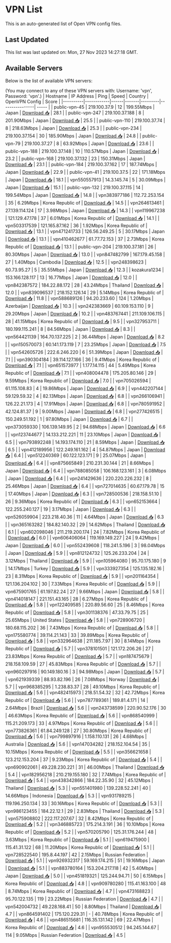 # VPN List

This is an auto-generated list of Open VPN config files.

## Last Updated

This list was last updated on: Mon, 27 Nov 2023 14:27:18 GMT.

## Available Servers

Below is the list of available VPN servers:

(You may connect to any of these VPN servers with: Username: 'vpn', Password: 'vpn'.)
| Hostname | IP Address | Ping | Speed | Country | OpenVPN Config | Score |
|----------|------------|------|-------|---------|----------------| ----- |
| public-vpn-45 | 219.100.37.9 | 12 | 199.55Mbps | Japan | [Download 📥](./configs/server_0_JP.ovpn) | 28.1 |
| public-vpn-247 | 219.100.37.188 | 8 | 201.90Mbps | Japan | [Download 📥](./configs/server_1_JP.ovpn) | 25.5 |
| public-vpn-110 | 219.100.37.74 | 8 | 218.63Mbps | Japan | [Download 📥](./configs/server_2_JP.ovpn) | 25.3 |
| public-vpn-234 | 219.100.37.154 | 30 | 185.90Mbps | Japan | [Download 📥](./configs/server_3_JP.ovpn) | 24.8 |
| public-vpn-79 | 219.100.37.27 | 8 | 63.92Mbps | Japan | [Download 📥](./configs/server_4_JP.ovpn) | 23.6 |
| public-vpn-188 | 219.100.37.148 | 10 | 110.57Mbps | Japan | [Download 📥](./configs/server_5_JP.ovpn) | 23.2 |
| public-vpn-168 | 219.100.37.132 | 23 | 150.31Mbps | Japan | [Download 📥](./configs/server_6_JP.ovpn) | 23.1 |
| public-vpn-184 | 219.100.37.162 | 17 | 187.74Mbps | Japan | [Download 📥](./configs/server_7_JP.ovpn) | 22.9 |
| public-vpn-41 | 219.100.37.5 | 22 | 171.18Mbps | Japan | [Download 📥](./configs/server_8_JP.ovpn) | 18.1 |
| vpn550557913 | 14.3.145.74 | 5 | 30.09Mbps | Japan | [Download 📥](./configs/server_9_JP.ovpn) | 15.1 |
| public-vpn-132 | 219.100.37.115 | 14 | 199.54Mbps | Japan | [Download 📥](./configs/server_10_JP.ovpn) | 14.8 |
| vpn383977186 | 112.72.253.154 | 35 | 6.29Mbps | Korea Republic of | [Download 📥](./configs/server_11_KR.ovpn) | 14.5 |
| vpn264613461 | 27.139.114.124 | 17 | 3.98Mbps | Japan | [Download 📥](./configs/server_12_JP.ovpn) | 14.3 |
| vpn119967238 | 121.129.47.178 | 37 | 6.01Mbps | Korea Republic of | [Download 📥](./configs/server_13_KR.ovpn) | 14.1 |
| vpn503317539 | 121.165.87.162 | 36 | 1.92Mbps | Korea Republic of | [Download 📥](./configs/server_14_KR.ovpn) | 13.1 |
| vpn471241733 | 126.56.249.25 | 5 | 30.17Mbps | Japan | [Download 📥](./configs/server_15_JP.ovpn) | 13.1 |
| vpn410462677 | 61.77.72.153 | 37 | 2.73Mbps | Korea Republic of | [Download 📥](./configs/server_16_KR.ovpn) | 13.1 |
| public-vpn-204 | 219.100.37.181 | 26 | 80.30Mbps | Japan | [Download 📥](./configs/server_17_JP.ovpn) | 13.0 |
| vpn847482799 | 167.179.45.158 | 27 | 1.40Mbps | Cambodia | [Download 📥](./configs/server_18_KH.ovpn) | 12.5 |
| vpn248398623 | 60.73.95.27 | 5 | 35.55Mbps | Japan | [Download 📥](./configs/server_19_JP.ovpn) | 12.3 |
| kozakura1234 | 153.166.128.117 | 13 | 16.77Mbps | Japan | [Download 📥](./configs/server_20_JP.ovpn) | 12.0 |
| vpn842387572 | 184.22.88.172 | 28 | 43.24Mbps | Thailand | [Download 📥](./configs/server_21_TH.ovpn) | 12.0 |
| vpn839096537 | 218.152.126.14 | 29 | 5.14Mbps | Korea Republic of | [Download 📥](./configs/server_22_KR.ovpn) | 11.8 |
| vpn588689126 | 94.20.233.60 | 124 | 1.20Mbps | Azerbaijan | [Download 📥](./configs/server_23_AZ.ovpn) | 10.3 |
| vpn242383669 | 60.109.153.110 | 9 | 29.20Mbps | Japan | [Download 📥](./configs/server_24_JP.ovpn) | 10.2 |
| vpn483767441 | 211.109.106.115 | 28 | 41.15Mbps | Korea Republic of | [Download 📥](./configs/server_25_KR.ovpn) | 9.5 |
| vpn327953711 | 180.199.115.241 | 8 | 84.56Mbps | Japan | [Download 📥](./configs/server_26_JP.ovpn) | 8.3 |
| vpn564421139 | 164.70.137.225 | 2 | 36.44Mbps | Japan | [Download 📥](./configs/server_27_JP.ovpn) | 8.2 |
| vpn150570073 | 60.141.173.119 | 7 | 23.25Mbps | Japan | [Download 📥](./configs/server_28_JP.ovpn) | 7.5 |
| vpn542605726 | 222.6.246.220 | 6 | 51.39Mbps | Japan | [Download 📥](./configs/server_29_JP.ovpn) | 7.1 |
| vpn390304184 | 39.114.127.166 | 36 | 9.41Mbps | Korea Republic of | [Download 📥](./configs/server_30_KR.ovpn) | 7.1 |
| vpn651573977 | 1.177.14.115 | 44 | 5.49Mbps | Korea Republic of | [Download 📥](./configs/server_31_KR.ovpn) | 7.1 |
| vpn408004478 | 175.205.80.146 | 29 | 9.59Mbps | Korea Republic of | [Download 📥](./configs/server_32_KR.ovpn) | 7.0 |
| vpn705026594 | 61.115.108.83 | 4 | 19.86Mbps | Japan | [Download 📥](./configs/server_33_JP.ovpn) | 6.9 |
| vpn442207144 | 59.129.59.32 | 4 | 82.13Mbps | Japan | [Download 📥](./configs/server_34_JP.ovpn) | 6.8 |
| vpn266106941 | 126.22.21.173 | 4 | 17.91Mbps | Japan | [Download 📥](./configs/server_35_JP.ovpn) | 6.8 |
| vpn780591952 | 42.124.81.37 | 9 | 9.00Mbps | Japan | [Download 📥](./configs/server_36_JP.ovpn) | 6.8 |
| vpn277426515 | 150.249.51.192 | 1 | 97.80Mbps | Japan | [Download 📥](./configs/server_37_JP.ovpn) | 6.7 |
| vpn373059330 | 106.139.149.95 | 2 | 94.68Mbps | Japan | [Download 📥](./configs/server_38_JP.ovpn) | 6.6 |
| vpn123744677 | 14.133.212.221 | 11 | 23.10Mbps | Japan | [Download 📥](./configs/server_39_JP.ovpn) | 6.5 |
| vpn793892248 | 14.193.174.110 | 21 | 8.59Mbps | Japan | [Download 📥](./configs/server_40_JP.ovpn) | 6.5 |
| vpn412189956 | 122.249.161.162 | 4 | 54.87Mbps | Japan | [Download 📥](./configs/server_41_JP.ovpn) | 6.4 |
| vpn512240369 | 60.122.123.171 | 9 | 25.07Mbps | Japan | [Download 📥](./configs/server_42_JP.ovpn) | 6.4 |
| vpn875665849 | 210.231.30.144 | 21 | 8.66Mbps | Japan | [Download 📥](./configs/server_43_JP.ovpn) | 6.4 |
| vpn788085058 | 106.168.123.161 | 3 | 6.08Mbps | Japan | [Download 📥](./configs/server_44_JP.ovpn) | 6.4 |
| vpn241429636 | 220.220.226.232 | 8 | 25.46Mbps | Japan | [Download 📥](./configs/server_45_JP.ovpn) | 6.4 |
| vpn727014635 | 60.67.179.78 | 15 | 17.40Mbps | Japan | [Download 📥](./configs/server_46_JP.ovpn) | 6.3 |
| vpn728500536 | 218.158.51.10 | 26 | 9.36Mbps | Korea Republic of | [Download 📥](./configs/server_47_KR.ovpn) | 6.3 |
| vpn652153664 | 122.255.240.127 | 19 | 3.17Mbps | Japan | [Download 📥](./configs/server_48_JP.ovpn) | 6.3 |
| vpn526059904 | 223.218.40.36 | 11 | 4.64Mbps | Japan | [Download 📥](./configs/server_49_JP.ovpn) | 6.3 |
| vpn365163282 | 184.82.140.32 | 29 | 14.62Mbps | Thailand | [Download 📥](./configs/server_50_TH.ovpn) | 6.1 |
| vpn602098046 | 211.219.200.174 | 24 | 7.82Mbps | Korea Republic of | [Download 📥](./configs/server_51_KR.ovpn) | 6.0 |
| vpn606406064 | 119.169.149.227 | 24 | 9.42Mbps | Japan | [Download 📥](./configs/server_52_JP.ovpn) | 6.0 |
| vpn552439608 | 118.241.5.196 | 3 | 98.04Mbps | Japan | [Download 📥](./configs/server_53_JP.ovpn) | 5.9 |
| vpn812124732 | 125.26.233.204 | 24 | 3.12Mbps | Thailand | [Download 📥](./configs/server_54_TH.ovpn) | 5.9 |
| vpn105964080 | 95.70.175.180 | 9 | 14.17Mbps | Turkey | [Download 📥](./configs/server_55_TR.ovpn) | 5.9 |
| vpn333927354 | 125.135.182.16 | 23 | 8.31Mbps | Korea Republic of | [Download 📥](./configs/server_56_KR.ovpn) | 5.9 |
| vpn201164354 | 121.136.204.102 | 30 | 7.33Mbps | Korea Republic of | [Download 📥](./configs/server_57_KR.ovpn) | 5.9 |
| vpn675901765 | 61.197.82.24 | 27 | 9.66Mbps | Japan | [Download 📥](./configs/server_58_JP.ovpn) | 5.8 |
| vpn414018147 | 221.151.43.165 | 28 | 6.27Mbps | Korea Republic of | [Download 📥](./configs/server_59_KR.ovpn) | 5.8 |
| vpn122409585 | 220.89.56.60 | 25 | 8.46Mbps | Korea Republic of | [Download 📥](./configs/server_60_KR.ovpn) | 5.8 |
| vpn301138376 | 47.33.79.75 | 25 | 25.65Mbps | United States | [Download 📥](./configs/server_61_US.ovpn) | 5.8 |
| vpn728906720 | 180.68.115.202 | 36 | 7.43Mbps | Korea Republic of | [Download 📥](./configs/server_62_KR.ovpn) | 5.8 |
| vpn175580774 | 39.114.21.143 | 33 | 39.89Mbps | Korea Republic of | [Download 📥](./configs/server_63_KR.ovpn) | 5.8 |
| vpn332964638 | 211.185.7.97 | 30 | 8.14Mbps | Korea Republic of | [Download 📥](./configs/server_64_KR.ovpn) | 5.7 |
| vpn378101501 | 121.172.206.26 | 27 | 23.83Mbps | Korea Republic of | [Download 📥](./configs/server_65_KR.ovpn) | 5.7 |
| vpn187475679 | 218.158.109.59 | 27 | 45.83Mbps | Korea Republic of | [Download 📥](./configs/server_66_KR.ovpn) | 5.7 |
| vpn960297916 | 90.149.180.16 | 3 | 94.98Mbps | Japan | [Download 📥](./configs/server_67_JP.ovpn) | 5.7 |
| vpn621939339 | 88.93.82.196 | 26 | 7.08Mbps | Norway | [Download 📥](./configs/server_68_NO.ovpn) | 5.7 |
| vpn968385295 | 1.238.83.37 | 28 | 49.10Mbps | Korea Republic of | [Download 📥](./configs/server_69_KR.ovpn) | 5.6 |
| vpn482415973 | 218.51.54.32 | 32 | 42.72Mbps | Korea Republic of | [Download 📥](./configs/server_70_KR.ovpn) | 5.6 |
| vpn787789361 | 189.81.4.171 | 14 | 2.64Mbps | Brazil | [Download 📥](./configs/server_71_BR.ovpn) | 5.6 |
| vpn243738599 | 220.90.52.176 | 30 | 46.63Mbps | Korea Republic of | [Download 📥](./configs/server_72_KR.ovpn) | 5.6 |
| vpn868540999 | 115.21.209.173 | 33 | 4.97Mbps | Korea Republic of | [Download 📥](./configs/server_73_KR.ovpn) | 5.6 |
| vpn773826361 | 61.84.249.128 | 27 | 30.80Mbps | Korea Republic of | [Download 📥](./configs/server_74_KR.ovpn) | 5.6 |
| vpn799897916 | 1.158.110.131 | 26 | 4.68Mbps | Australia | [Download 📥](./configs/server_75_AU.ovpn) | 5.6 |
| vpn147034282 | 218.152.104.54 | 35 | 10.15Mbps | Korea Republic of | [Download 📥](./configs/server_76_KR.ovpn) | 5.5 |
| vpn356621658 | 123.212.153.204 | 37 | 9.23Mbps | Korea Republic of | [Download 📥](./configs/server_77_KR.ovpn) | 5.4 |
| vpn690902061 | 49.228.230.221 | 31 | 46.00Mbps | Thailand | [Download 📥](./configs/server_78_TH.ovpn) | 5.4 |
| vpn182956218 | 210.219.155.180 | 32 | 7.74Mbps | Korea Republic of | [Download 📥](./configs/server_79_KR.ovpn) | 5.4 |
| vpn438342866 | 184.22.35.90 | 32 | 45.12Mbps | Thailand | [Download 📥](./configs/server_80_TH.ovpn) | 5.3 |
| vpn551401980 | 139.228.52.241 | 40 | 14.66Mbps | Indonesia | [Download 📥](./configs/server_81_ID.ovpn) | 5.3 |
| vpn931789215 | 119.196.250.134 | 33 | 30.16Mbps | Korea Republic of | [Download 📥](./configs/server_82_KR.ovpn) | 5.3 |
| vpn986123455 | 184.22.12.1 | 29 | 2.83Mbps | Thailand | [Download 📥](./configs/server_83_TH.ovpn) | 5.3 |
| vpn575908802 | 222.117.207.67 | 32 | 8.42Mbps | Korea Republic of | [Download 📥](./configs/server_84_KR.ovpn) | 5.2 |
| vpn346885723 | 175.214.3.191 | 36 | 10.10Mbps | Korea Republic of | [Download 📥](./configs/server_85_KR.ovpn) | 5.2 |
| vpn570205790 | 125.31.176.244 | 48 | 3.63Mbps | Korea Republic of | [Download 📥](./configs/server_86_KR.ovpn) | 5.1 |
| vpn619475900 | 115.41.31.122 | 68 | 11.20Mbps | Korea Republic of | [Download 📥](./configs/server_87_KR.ovpn) | 5.1 |
| vpn728522540 | 195.8.44.197 | 42 | 2.15Mbps | Russian Federation | [Download 📥](./configs/server_88_RU.ovpn) | 5.1 |
| vpn926932317 | 59.169.174.215 | 51 | 19.16Mbps | Japan | [Download 📥](./configs/server_89_JP.ovpn) | 5.1 |
| vpn883780164 | 153.204.217.118 | 42 | 5.40Mbps | Japan | [Download 📥](./configs/server_90_JP.ovpn) | 5.0 |
| vpn451819321 | 125.244.94.71 | 50 | 6.15Mbps | Korea Republic of | [Download 📥](./configs/server_91_KR.ovpn) | 4.8 |
| vpn909780280 | 115.41.163.100 | 48 | 8.74Mbps | Korea Republic of | [Download 📥](./configs/server_92_KR.ovpn) | 4.7 |
| vpn473168823 | 95.70.122.135 | 119 | 23.22Mbps | Russian Federation | [Download 📥](./configs/server_93_RU.ovpn) | 4.7 |
| vpn542004732 | 49.228.168.41 | 50 | 8.80Mbps | Thailand | [Download 📥](./configs/server_94_TH.ovpn) | 4.7 |
| vpn864591402 | 175.120.229.31 | - | 40.78Mbps | Korea Republic of | [Download 📥](./configs/server_95_KR.ovpn) | 4.6 |
| vpn486515681 | 116.35.131.142 | 69 | 22.47Mbps | Korea Republic of | [Download 📥](./configs/server_96_KR.ovpn) | 4.6 |
| vpn955530512 | 94.245.144.67 | 114 | 9.05Mbps | Russian Federation | [Download 📥](./configs/server_97_RU.ovpn) | 4.5 |

